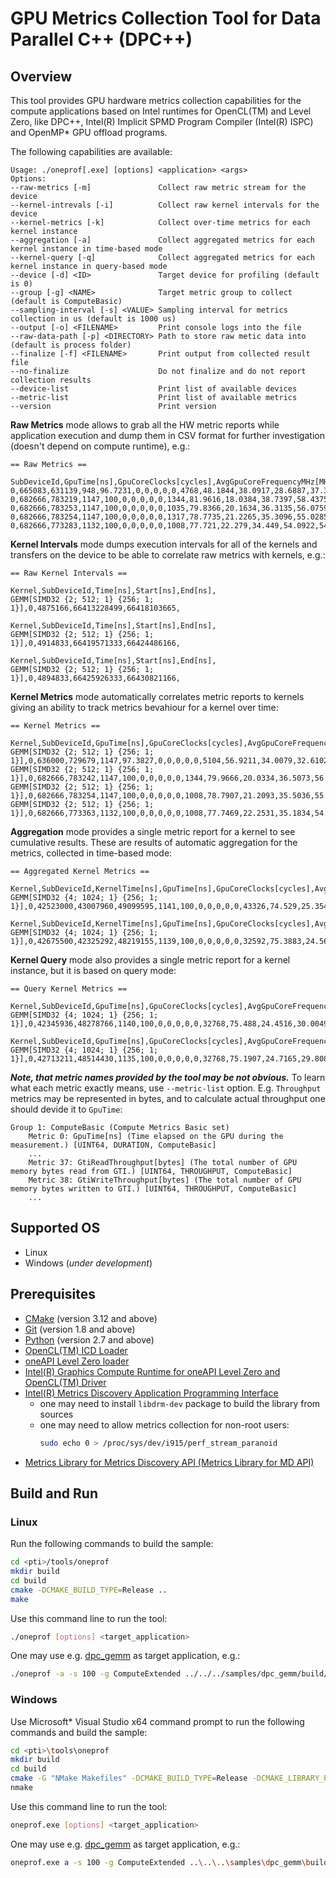 # GPU Metrics Collection Tool for Data Parallel C++ (DPC++)
## Overview
This tool provides GPU hardware metrics collection capabilities for the compute applications based on Intel runtimes for OpenCL(TM) and Level Zero, like DPC++, Intel(R) Implicit SPMD Program Compiler (Intel(R) ISPC) and OpenMP* GPU offload programs.

The following capabilities are available:
```
Usage: ./oneprof[.exe] [options] <application> <args>
Options:
--raw-metrics [-m]               Collect raw metric stream for the device
--kernel-intrevals [-i]          Collect raw kernel intervals for the device
--kernel-metrics [-k]            Collect over-time metrics for each kernel instance
--aggregation [-a]               Collect aggregated metrics for each kernel instance in time-based mode
--kernel-query [-q]              Collect aggregated metrics for each kernel instance in query-based mode
--device [-d] <ID>               Target device for profiling (default is 0)
--group [-g] <NAME>              Target metric group to collect (default is ComputeBasic)
--sampling-interval [-s] <VALUE> Sampling interval for metrics collection in us (default is 1000 us)
--output [-o] <FILENAME>         Print console logs into the file
--raw-data-path [-p] <DIRECTORY> Path to store raw metic data into (default is process folder)
--finalize [-f] <FILENAME>       Print output from collected result file
--no-finalize                    Do not finalize and do not report collection results
--device-list                    Print list of available devices
--metric-list                    Print list of available metrics
--version                        Print version
```

**Raw Metrics** mode allows to grab all the HW metric reports while application execution and dump them in CSV format for further investigation (doesn't depend on compute runtime), e.g.:
```
== Raw Metrics ==

SubDeviceId,GpuTime[ns],GpuCoreClocks[cycles],AvgGpuCoreFrequencyMHz[MHz],GpuBusy[%],VsThreads[threads],HsThreads[threads],DsThreads[threads],GsThreads[threads],PsThreads[threads],CsThreads[threads],EuActive[%],EuStall[%],EuFpuBothActive[%],Fpu0Active[%],Fpu1Active[%],EuAvgIpcRate[number],EuSendActive[%],EuThreadOccupancy[%],RasterizedPixels[pixels],HiDepthTestFails[pixels],EarlyDepthTestFails[pixels],SamplesKilledInPs[pixels],PixelsFailingPostPsTests[pixels],SamplesWritten[pixels],SamplesBlended[pixels],SamplerTexels[texels],SamplerTexelMisses[texels],SlmBytesRead[bytes],SlmBytesWritten[bytes],ShaderMemoryAccesses[messages],ShaderAtomics[messages],L3ShaderThroughput[bytes],ShaderBarriers[messages],TypedBytesRead[bytes],TypedBytesWritten[bytes],UntypedBytesRead[bytes],UntypedBytesWritten[bytes],GtiReadThroughput[bytes],GtiWriteThroughput[bytes],QueryBeginTime[ns],CoreFrequencyMHz[MHz],EuSliceFrequencyMHz[MHz],ReportReason,ContextId,StreamMarker,
0,665083,631139,948,96.7231,0,0,0,0,0,4768,48.1844,38.0917,28.6887,37.3213,37.2607,1.62512,8.75791,82.9885,0,0,0,0,0,0,0,0,0,0,0,1372563,0,87844032,0,0,0,85624064,2114560,6231488,2143424,66413568000,1149,1149,1,32,1179654540,
0,682666,783219,1147,100,0,0,0,0,0,1344,81.9616,18.0384,38.7397,58.4375,58.7402,1.49389,13.3814,99.8482,0,0,0,0,0,0,0,0,0,0,0,2511983,0,160766912,0,0,0,160627072,172032,3802560,129280,66414250666,1149,1149,1,32,1179654540,
0,682666,783253,1147,100,0,0,0,0,0,1035,79.8366,20.1634,36.3135,56.0759,56.3012,1.47741,12.8364,99.8778,0,0,0,0,0,0,0,0,0,0,0,2410378,0,154264192,0,0,0,154127104,134528,3567168,172096,66414933333,1149,1149,1,32,1179654540,
0,682666,783254,1147,100,0,0,0,0,0,1317,78.7735,21.2265,35.3096,55.0285,55.194,1.47134,12.5856,99.8278,0,0,0,0,0,0,0,0,0,0,0,2362583,0,151205312,0,0,0,151031168,166528,3526336,129472,66415616000,1149,1149,1,32,1179654540,
0,682666,773283,1132,100,0,0,0,0,0,1008,77.721,22.279,34.449,54.0922,54.2257,1.46635,12.3713,99.876,0,0,0,0,0,0,0,0,0,0,0,2293428,0,146779392,0,0,0,146652416,129024,3415872,172480,66416298666,1149,1149,1,32,1179654540,
```

**Kernel Intervals** mode dumps execution intervals for all of the kernels and transfers on the device to be able to correlate raw metrics with kernels, e.g.:
```
== Raw Kernel Intervals ==

Kernel,SubDeviceId,Time[ns],Start[ns],End[ns],
GEMM[SIMD32 {2; 512; 1} {256; 1; 1}],0,4875166,66413228499,66418103665,

Kernel,SubDeviceId,Time[ns],Start[ns],End[ns],
GEMM[SIMD32 {2; 512; 1} {256; 1; 1}],0,4914833,66419571333,66424486166,

Kernel,SubDeviceId,Time[ns],Start[ns],End[ns],
GEMM[SIMD32 {2; 512; 1} {256; 1; 1}],0,4894833,66425926333,66430821166,
```

**Kernel Metrics** mode automatically correlates metric reports to kernels giving an ability to track metrics bevahiour for a kernel over time:
```
== Kernel Metrics ==

Kernel,SubDeviceId,GpuTime[ns],GpuCoreClocks[cycles],AvgGpuCoreFrequencyMHz[MHz],GpuBusy[%],VsThreads[threads],HsThreads[threads],DsThreads[threads],GsThreads[threads],PsThreads[threads],CsThreads[threads],EuActive[%],EuStall[%],EuFpuBothActive[%],Fpu0Active[%],Fpu1Active[%],EuAvgIpcRate[number],EuSendActive[%],EuThreadOccupancy[%],RasterizedPixels[pixels],HiDepthTestFails[pixels],EarlyDepthTestFails[pixels],SamplesKilledInPs[pixels],PixelsFailingPostPsTests[pixels],SamplesWritten[pixels],SamplesBlended[pixels],SamplerTexels[texels],SamplerTexelMisses[texels],SlmBytesRead[bytes],SlmBytesWritten[bytes],ShaderMemoryAccesses[messages],ShaderAtomics[messages],L3ShaderThroughput[bytes],ShaderBarriers[messages],TypedBytesRead[bytes],TypedBytesWritten[bytes],UntypedBytesRead[bytes],UntypedBytesWritten[bytes],GtiReadThroughput[bytes],GtiWriteThroughput[bytes],QueryBeginTime[ns],CoreFrequencyMHz[MHz],EuSliceFrequencyMHz[MHz],ReportReason,ContextId,StreamMarker,
GEMM[SIMD32 {2; 512; 1} {256; 1; 1}],0,636000,729679,1147,97.3827,0,0,0,0,0,5104,56.9211,34.0079,32.6102,43.4698,43.4986,1.59991,10.139,88.376,0,0,0,0,0,0,0,0,0,0,0,1820732,0,116526848,0,0,0,114358784,2182144,6848832,2142592,66432682666,1149,1149,1,32,1179654540,
GEMM[SIMD32 {2; 512; 1} {256; 1; 1}],0,682666,783242,1147,100,0,0,0,0,0,1344,79.9666,20.0334,36.5073,56.2568,56.4681,1.47899,12.8727,99.8256,0,0,0,0,0,0,0,0,0,0,0,2416416,0,154650624,0,0,0,154475648,172032,3639680,172224,66433365333,1149,1149,1,32,1179654540,
GEMM[SIMD32 {2; 512; 1} {256; 1; 1}],0,682666,783254,1147,100,0,0,0,0,0,1008,78.7907,21.2093,35.5036,55.0709,55.3467,1.47392,12.6116,99.8635,0,0,0,0,0,0,0,0,0,0,0,2368212,0,151565568,0,0,0,151426304,129024,3530112,129344,66434048000,1149,1149,1,32,1179654540,
GEMM[SIMD32 {2; 512; 1} {256; 1; 1}],0,682666,773363,1132,100,0,0,0,0,0,1008,77.7469,22.2531,35.1834,54.3703,54.6638,1.47641,12.4527,99.8311,0,0,0,0,0,0,0,0,0,0,0,2308793,0,147762752,0,0,0,147626496,129024,3429376,172544,66434730666,1149,1149,1,32,1179654540,
```

**Aggregation** mode provides a single metric report for a kernel to see cumulative results. These are results of automatic aggregation for the metrics, collected in time-based mode:
```
== Aggregated Kernel Metrics ==

Kernel,SubDeviceId,KernelTime[ns],GpuTime[ns],GpuCoreClocks[cycles],AvgGpuCoreFrequencyMHz[MHz],GpuBusy[%],VsThreads[threads],HsThreads[threads],DsThreads[threads],GsThreads[threads],PsThreads[threads],CsThreads[threads],EuActive[%],EuStall[%],EuFpuBothActive[%],Fpu0Active[%],Fpu1Active[%],EuAvgIpcRate[number],EuSendActive[%],EuThreadOccupancy[%],RasterizedPixels[pixels],HiDepthTestFails[pixels],EarlyDepthTestFails[pixels],SamplesKilledInPs[pixels],PixelsFailingPostPsTests[pixels],SamplesWritten[pixels],SamplesBlended[pixels],SamplerTexels[texels],SamplerTexelMisses[texels],SlmBytesRead[bytes],SlmBytesWritten[bytes],ShaderMemoryAccesses[messages],ShaderAtomics[messages],L3ShaderThroughput[bytes],ShaderBarriers[messages],TypedBytesRead[bytes],TypedBytesWritten[bytes],UntypedBytesRead[bytes],UntypedBytesWritten[bytes],GtiReadThroughput[bytes],GtiWriteThroughput[bytes],QueryBeginTime[ns],CoreFrequencyMHz[MHz],EuSliceFrequencyMHz[MHz],ReportReason,ContextId,StreamMarker,
GEMM[SIMD32 {4; 1024; 1} {256; 1; 1}],0,42523000,43007960,49099595,1141,100,0,0,0,0,0,43326,74.529,25.3546,29.2023,50.0025,49.7394,1.41551,11.4035,99.3923,0,0,0,0,0,0,0,0,0,0,0,134419343,0,8602837952,0,0,0,8593193984,9804288,426876416,10557504,357781162666,1149,1149,1,32,40,

Kernel,SubDeviceId,KernelTime[ns],GpuTime[ns],GpuCoreClocks[cycles],AvgGpuCoreFrequencyMHz[MHz],GpuBusy[%],VsThreads[threads],HsThreads[threads],DsThreads[threads],GsThreads[threads],PsThreads[threads],CsThreads[threads],EuActive[%],EuStall[%],EuFpuBothActive[%],Fpu0Active[%],Fpu1Active[%],EuAvgIpcRate[number],EuSendActive[%],EuThreadOccupancy[%],RasterizedPixels[pixels],HiDepthTestFails[pixels],EarlyDepthTestFails[pixels],SamplesKilledInPs[pixels],PixelsFailingPostPsTests[pixels],SamplesWritten[pixels],SamplesBlended[pixels],SamplerTexels[texels],SamplerTexelMisses[texels],SlmBytesRead[bytes],SlmBytesWritten[bytes],ShaderMemoryAccesses[messages],ShaderAtomics[messages],L3ShaderThroughput[bytes],ShaderBarriers[messages],TypedBytesRead[bytes],TypedBytesWritten[bytes],UntypedBytesRead[bytes],UntypedBytesWritten[bytes],GtiReadThroughput[bytes],GtiWriteThroughput[bytes],QueryBeginTime[ns],CoreFrequencyMHz[MHz],EuSliceFrequencyMHz[MHz],ReportReason,ContextId,StreamMarker,
GEMM[SIMD32 {4; 1024; 1} {256; 1; 1}],0,42675500,42325292,48219155,1139,100,0,0,0,0,0,32592,75.3883,24.5697,29.646,50.6168,50.3917,1.41555,11.5397,99.8522,0,0,0,0,0,0,0,0,0,0,0,133463067,0,8541636288,0,0,0,8537506816,4128768,411957312,4760000,357828949333,1149,1149,1,32,40,
```

**Kernel Query** mode also provides a single metric report for a kernel instance, but it is based on query mode:
```
== Query Kernel Metrics ==

Kernel,SubDeviceId,GpuTime[ns],GpuCoreClocks[cycles],AvgGpuCoreFrequencyMHz[MHz],GpuBusy[%],VsThreads[threads],HsThreads[threads],DsThreads[threads],GsThreads[threads],PsThreads[threads],CsThreads[threads],EuActive[%],EuStall[%],EuFpuBothActive[%],Fpu0Active[%],Fpu1Active[%],EuAvgIpcRate[number],EuSendActive[%],EuThreadOccupancy[%],RasterizedPixels[pixels],HiDepthTestFails[pixels],EarlyDepthTestFails[pixels],SamplesKilledInPs[pixels],PixelsFailingPostPsTests[pixels],SamplesWritten[pixels],SamplesBlended[pixels],SamplerTexels[texels],SamplerTexelMisses[texels],SlmBytesRead[bytes],SlmBytesWritten[bytes],ShaderMemoryAccesses[messages],ShaderAtomics[messages],L3ShaderThroughput[bytes],ShaderBarriers[messages],TypedBytesRead[bytes],TypedBytesWritten[bytes],UntypedBytesRead[bytes],UntypedBytesWritten[bytes],GtiReadThroughput[bytes],GtiWriteThroughput[bytes],QueryBeginTime[ns],CoreFrequencyMHz[MHz],CoreFrequencyChanged,QuerySplitOccurred,ReportId,ReportsCount,OverrunOccured,ReportError,ReportInconsistent,ReportCtxSwitchLost,ReportWithoutWorkload,
GEMM[SIMD32 {4; 1024; 1} {256; 1; 1}],0,42345936,48278766,1140,100,0,0,0,0,0,32768,75.488,24.4516,30.0049,50.8641,50.6392,1.41966,11.5963,99.5197,0,0,0,0,0,0,0,0,0,0,0,134283264,0,8594128896,0,0,0,8610906880,4204544,415981504,4992896,214977194916,1150,0,0,1,1,0,0,0,8,0,

Kernel,SubDeviceId,GpuTime[ns],GpuCoreClocks[cycles],AvgGpuCoreFrequencyMHz[MHz],GpuBusy[%],VsThreads[threads],HsThreads[threads],DsThreads[threads],GsThreads[threads],PsThreads[threads],CsThreads[threads],EuActive[%],EuStall[%],EuFpuBothActive[%],Fpu0Active[%],Fpu1Active[%],EuAvgIpcRate[number],EuSendActive[%],EuThreadOccupancy[%],RasterizedPixels[pixels],HiDepthTestFails[pixels],EarlyDepthTestFails[pixels],SamplesKilledInPs[pixels],PixelsFailingPostPsTests[pixels],SamplesWritten[pixels],SamplesBlended[pixels],SamplerTexels[texels],SamplerTexelMisses[texels],SlmBytesRead[bytes],SlmBytesWritten[bytes],ShaderMemoryAccesses[messages],ShaderAtomics[messages],L3ShaderThroughput[bytes],ShaderBarriers[messages],TypedBytesRead[bytes],TypedBytesWritten[bytes],UntypedBytesRead[bytes],UntypedBytesWritten[bytes],GtiReadThroughput[bytes],GtiWriteThroughput[bytes],QueryBeginTime[ns],CoreFrequencyMHz[MHz],CoreFrequencyChanged,QuerySplitOccurred,ReportId,ReportsCount,OverrunOccured,ReportError,ReportInconsistent,ReportCtxSwitchLost,ReportWithoutWorkload,
GEMM[SIMD32 {4; 1024; 1} {256; 1; 1}],0,42713211,48514430,1135,100,0,0,0,0,0,32768,75.1907,24.7165,29.808,50.615,50.3952,1.41864,11.54,99.5191,0,0,0,0,0,0,0,0,0,0,0,134283264,0,8594128896,0,0,0,8601469696,4199936,416482240,4996864,215024800416,1150,0,0,1,1,0,0,0,8,0,
```

***Note, that metric names provided by the tool may be not obvious.*** To learn what each metric exactly means, use `--metric-list` option. E.g. `Throughput` metrics may be represented in bytes, and to calculate actual throughput  one should devide it to `GpuTime`:
```
Group 1: ComputeBasic (Compute Metrics Basic set)
    Metric 0: GpuTime[ns] (Time elapsed on the GPU during the measurement.) [UINT64, DURATION, ComputeBasic]
    ...
    Metric 37: GtiReadThroughput[bytes] (The total number of GPU memory bytes read from GTI.) [UINT64, THROUGHPUT, ComputeBasic]
    Metric 38: GtiWriteThroughput[bytes] (The total number of GPU memory bytes written to GTI.) [UINT64, THROUGHPUT, ComputeBasic]
    ...
```

## Supported OS
- Linux
- Windows (*under development*)

## Prerequisites
- [CMake](https://cmake.org/) (version 3.12 and above)
- [Git](https://git-scm.com/) (version 1.8 and above)
- [Python](https://www.python.org/) (version 2.7 and above)
- [OpenCL(TM) ICD Loader](https://github.com/KhronosGroup/OpenCL-ICD-Loader)
- [oneAPI Level Zero loader](https://github.com/oneapi-src/level-zero)
- [Intel(R) Graphics Compute Runtime for oneAPI Level Zero and OpenCL(TM) Driver](https://github.com/intel/compute-runtime)
- [Intel(R) Metrics Discovery Application Programming Interface](https://github.com/intel/metrics-discovery)
    - one may need to install `libdrm-dev` package to build the library from sources
    - one may need to allow metrics collection for non-root users:
        ```sh
        sudo echo 0 > /proc/sys/dev/i915/perf_stream_paranoid
        ```
- [Metrics Library for Metrics Discovery API (Metrics Library for MD API)](https://github.com/intel/metrics-library)

## Build and Run
### Linux
Run the following commands to build the sample:
```sh
cd <pti>/tools/oneprof
mkdir build
cd build
cmake -DCMAKE_BUILD_TYPE=Release ..
make
```
Use this command line to run the tool:
```sh
./oneprof [options] <target_application>
```
One may use e.g. [dpc_gemm](../../samples/dpc_gemm) as target application, e.g.:
```sh
./oneprof -a -s 100 -g ComputeExtended ../../../samples/dpc_gemm/build/dpc_gemm
```
### Windows
Use Microsoft* Visual Studio x64 command prompt to run the following commands and build the sample:
```sh
cd <pti>\tools\oneprof
mkdir build
cd build
cmake -G "NMake Makefiles" -DCMAKE_BUILD_TYPE=Release -DCMAKE_LIBRARY_PATH=<opencl_icd_lib_path> ..
nmake
```
Use this command line to run the tool:
```sh
oneprof.exe [options] <target_application>
```
One may use e.g. [dpc_gemm](../../samples/dpc_gemm) as target application, e.g.:
```sh
oneprof.exe a -s 100 -g ComputeExtended ..\..\..\samples\dpc_gemm\build\dpc_gemm.exe
```